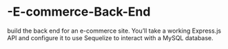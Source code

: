 # -E-commerce-Back-End
build the back end for an e-commerce site. You’ll take a working Express.js API and configure it to use Sequelize to interact with a MySQL database.
